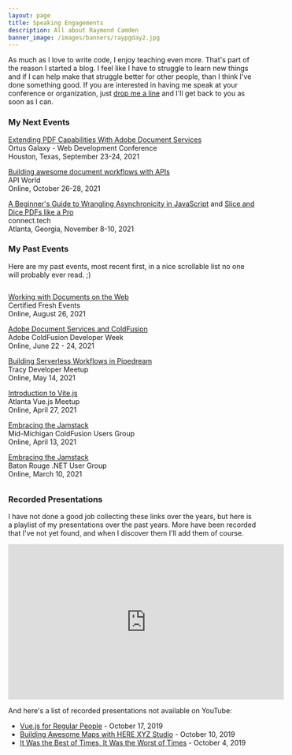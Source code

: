 ```yaml
---
layout: page
title: Speaking Engagements
description: All about Raymond Camden
banner_image: /images/banners/raypgday2.jpg
---
```



As much as I love to write code, I enjoy teaching even more. That's part of the reason 
I started a blog. I feel like I have to struggle to learn new things and if I can help
 make that struggle better for other people, than I think I've done something good. 
 If you are interested in having me speak at your conference or organization, 
 just <a href="/contact">drop me a line</a> and 
 I'll get back to you as soon as I can.

<h3>My Next Events</h3>

<!--
Nothing planned currently. Invite me to speak at your event! 
-->

<p>
<a href="https://www.intothebox.org/">Extending PDF Capabilities With Adobe Document Services</a><br/>
Ortus Galaxy - Web Development Conference<br/>
Houston, Texas, September 23-24, 2021
</p>

<!--
<p>
<a href="https://developerevents.adobe.com/events/details/adobe-developer-events-developer-experience-presents-adobe-developers-live/">Wrangle PDFs on the web like a pro</a> and <a href="https://developerevents.adobe.com/events/details/adobe-developer-events-developer-experience-presents-adobe-developers-live/">Dynamically generating documents with Adobe Document Generation API</a><br/>
Adobe Developers Live<br/>
Online, October 4-5, 2021
</p>
-->

<p>
<a href="https://apiworld.co/">Building awesome document workflows with APIs</a><br/>
API World<br/>
Online, October 26-28, 2021
</p>

<p>
<a href="https://2021.connect.tech/session?id=6222">A Beginner's Guide to Wrangling Asynchronicity in JavaScript</a> and <a href="https://2021.connect.tech/session?id=6219">Slice and Dice PDFs like a Pro</a><br/>
connect.tech<br/>
Atlanta, Georgia, November 8-10, 2021
</p>


<h3>My Past Events</h3>

<p>
Here are my past events, most recent first, in a nice scrollable list no one will probably ever read. ;)
</p>

<div style="height: 400px; overflow:scroll">

<p>
<a href="https://cfe.dev/events/wrangle-documents-on-the-web/">Working with Documents on the Web
</a><br/>
Certified Fresh Events<br/>
Online, August 26, 2021
</p>

<p>
<a href="https://adobe.vconfex.com/site/adobe-coldfusion-developer-week/977">Adobe Document Services and ColdFusion</a><br/>
Adobe ColdFusion Developer Week<br/>
Online, June 22 - 24, 2021
</p>

<p>
<a href="https://www.tracydevs.com/2021/05/building-serverless-workflows-pipedream/">Building Serverless Workflows in Pipedream
</a><br/>
Tracy Developer Meetup<br/>
Online, May 14, 2021
</p>

<p>
<a href="https://www.meetup.com/Atlanta-Vue-js-Meetup/events/276177433/">Introduction to Vite.js</a><br/>
Atlanta Vue.js Meetup<br/>
Online, April 27, 2021
</p>

<p>
<a href="http://mmcfug.org/">Embracing the Jamstack</a><br/>
Mid-Michigan ColdFusion Users Group<br/>
Online, April 13, 2021
</p>

<p>
<a href="https://www.brdnug.org/2021/03/brdnug-meeting-march-10-2021-twitch/">Embracing the Jamstack</a><br/>
Baton Rouge .NET User Group<br/>
Online, March 10, 2021
</p>

<p>
<a href="https://cfe.dev/events/the-jam-2021/">Search This!</a><br/>
The Jam.dev<br/>
Online, January 28, 2021
</p>

<p>
<a href="https://www.meetup.com/NorthAtlantaJavaScript/events/274871614/">A Beginner's Guide to Wrangling Asynchronicity in JavaScript</a><br/>
North Atlanta JavaScript and Web Dev<br/>
Online, December 17, 2020
</p>

<p>
<a href="https://websummit.com/schedule/timeslot/mapping-without-maps-hosted-by-here-technologies">Mapping Without Maps</a><br/>
websummit<br/>
Online, December 2, 2020
</p>

<p>
<a href="https://www.meetup.com/JAMstack-Toronto/events/274128808/">11ties: 11 min ⚡️ talks on 11ty, on 11/11</a><br/>
Jamstack Toronto<br/>
Online, November 11, 2020
</p>

<p>
<a href="https://vuetoronto.com/">The Vue CLI for People Scared of the Vue CLI</a><br/>
VueConf Toronto 2020<br/>
Online, November 5, 2020
</p>

<p>
<a href="https://apiworld.co/hackathon/">Introduction to HERE APIs</a><br/>
API World<br/>
Online, October 26, 2020
</p>

<p>
<a href="https://connect.tech/session?id=329">API Integration in your Jamstack</a><br/>
connect.tech 2020<br/>
Online, October 14, 2020
</p>

<p>
<a href="https://www.sciencejf.com/talks/visualizing-map-data-with-here-studio/">Visualizing Map Data with HERE Studio</a><br/>
Science Journalism Forum<br/>
Online, August 25, 2020
</p>

<p>
<a href="https://www.meetup.com/Women-Who-Code-London/events/272071323/">Introduction to Vue.js</a><br/>
Women Who Code London<br/>
Online, July 29, 2020
</p>

<p>
<a href="https://www.meetup.com/JAMStack_berlin/events/270907371">Introduction to Eleventy</a><br/>
JAMstack_Berlin<br/>
Online, July 27, 2020
</p>

<p>
<a href="https://www.meetup.com/sandiegojs/events/qzjltrybckbvb/">Introduction to Vuex</a><br/>
San Diego JavaScript Community<br/>
Online, July 16, 2020
</p>

<p>
<a href="https://www.tracydevs.com/2020/06/adding-location-services-to-your-jamstack/">Adding Location Services to Your JAMStack</a><br/>
Tracy Developer Meetup<br/>
Online, June 18, 2020
</p>

<p>
<a href="https://www.meetup.com/SacInteractive/events/271253203/">Adding Location Services to Your JAMStack</a><br/>
SacInteractive Meetup<br/>
Online, June 17, 2020
</p>

<p>
<a href="https://cfe.dev/events/vue-workshop/">Building Web Applications with Vue.js</a><br/>
Certified Fresh Events<br/>
Online, June 16, 2020
</p>

<p>
<a href="https://www.meetup.com/SeattleVueJS/events/269959927/">Introduction to Vue.js</a><br/>
Seattle VueJS Meetup<br/>
Online, May 27, 2020
</p>

<p>
<a href="https://devchat.tv/conferences/javascript-remote-2020/">Learning JavaScript by Doing JavaScript</a><br/>
JavaScript Remote Conf 2020<br/>
Online, May 13, 2020
</p>

<p>
<a href="https://opensource101.com/sessions/writing-the-darn-docs/">Writing the Darn Docs</a><br/>
OpenSource 101 at Home<br/>
Online, May 12, 2020
</p>

<p>
Geocoding and Search<br/>
Online, April 28, 2020
</p>

<p>
Introduction to HERE Studio<br/>
Online, April 24, 2020
</p>

<p>
<a href="https://www.twitch.tv/heredev">Adding Location Services to your JAMstack</a><br/>
A look at using HERE location services with static sites. Another Twitch livestream!<br/>
Online, April 15, 2020
</p>

<p>
<a href="https://www.twitch.tv/heredev">Displaying your Data Hub Data</a><br/>
A Twitch stream where I'll demonstrate different ways of mapping Data Hub geospatial data.<br/>
Online, April 1, 2020
</p>

<p>
<a href="https://www.twitch.tv/polyglotdev">Twitch stream on Eleventy</a><br/>
I'll be doing a stream on polyglotdev about the coolness that is Eleventy.<br/>
Online, March 31, 2020
</p>

<p>
<a href="https://devnexus.com/speakers/329">Kicking Butt with Vue.js</a><br/>
DevNexus<br/>
Atlanta, GA, February 19-21, 2020
</p>

<p>
<a href="https://cfe.dev/events/flashback-conference-2020/">The Dynamic Web, from CGI to Serverless</a><br/>
Flashback Conference<br/>
Orlando, FL, February 10-11, 2020
</p>

<p>
<a href="https://www.eventbrite.com/e/javascript-and-friends-vuejs-columbus-meetup-tickets-85537704577">An Introduction to Gridsome</a><br/>
JavaScript and Friends<br/>
Columbus, OH, January 22, 2020
</p>


<p>
<a href="https://jsmobileconf.com/schedule/session-camden.html">Client-Side Data Storage</a><br/>
jsMobileConf<br/>
Boston, MA, November 12-13, 2019
</p>


<p>
<a href="https://connect.tech/session/?id=4244">Vue for Real People</a> and <a href="https://connect.tech/session/?id=4290">The Platform Formally Known as Static</a><br/>
connect.tech<br/>
Atlanta, GA, October 16-18, 2019
</p>

<p>
<a href="https://www.directionsmag.com/webinar/9176">Building Awesome Maps with HERE XYZ Studio</a><br/>
DirectionsMag<br/>
Online, October 10, 2019
</p>

<p>
<a href="https://fronteers.nl/congres/2019/">It was the best of times, it was the worst of times...</a><br/>
Fronteers<br/>
Amsterdam, NL, October 3-4, 2019
</p>

<p>
<a href="https://www.youtube.com/watch?v=E_doZHnIKfk&feature=youtu.be">Introduction to HERE XYZ</a><br/>
Online, September 26, 2019
</p>

<p>
<a href="https://www.meetup.com/Baton-Rouge-NET-and-SQL-Server-User-Groups/events/264145354/">Introduction to Vue.js</a><br/>
.Net and SQL Server User Group<br/>
Baton Route, LA, September 11, 2019
</p>

<p>
<a href="http://codelandconf.com/">Vue for Real People</a><br/>
Codeland<br/>
New York, NY, July 22, 2019
</p>


<p>
<a href="https://cfe.dev/events/intro-to-vue/">An Introduction to Vue</a><br/>
Certified Fresh Events<br/>
Online, May 23rd, 2019
</p>

<p>
<a href="https://www.acadianasoftwaregroup.org/">Intro to Vue</a><br/>
Acadiana Software Group<br/>
Lafayette, LA, May 15, 2019
</p>

<p>
<a href="https://nativescriptdevday.org/">From Vue to NativeScript-Vue</a><br/>
NativeScript Developer Day<br/>
Amsterdam, NL, April 11-12, 2019
</p>


<p>
<a href="https://devnexus.com/presentations/3742/">Building Webapps with Vue.js & Nuxt.js</a><br/>
DevNexus<br/>
Atlanta, GA, March 6-8, 2019
</p>

<p>
<a href="https://devnexus.com/presentations/3380/">Vue.js for Regular People</a><br/>
DevNexus<br/>
Atlanta, GA, March 6-8, 2019
</p>

<p>
<a href="https://certifiedfreshevents.com/events/web-development-difficult/">Has Web Development Become Difficult?</a><br>
Online, November 27, 2018
</p>

<p>
<a href="http://connect.tech/">Building PWAs for People Terrified of PWAs</a><br>
connect.tech<br>
Atlanta, GA, October 18, 2018
</p>

<p>
<a href="https://www.meetup.com/gdg-atlanta/events/254160519">An Introduction to WebTask</a><br>
Google Developer Group Atlanta, Women Techmakers Atlanta<br>
Atlanta, GA, October 17, 2018
</p>

<p>
<a href="https://www.safaribooksonline.com/live-training/courses/learn-serverless-application-development-with-webtask/0636920215011/">Learn Serverless Application Development with Webtask</a><br>
Pearson/O'Reilly/Safari<br>
Online, October 8, 2018
</p>

<p>
PWA Talk<br>
<a href="https://www.intothebox.org/">Into the Box</a><br>
The Woodlands, TX<br>
April 26-27, 2018
</p>

<p>
Building Amazon Alexa Skills and Rapid API Development with Node and LoopBack<br>
<a href="http://codestock.org/">CodeStock</a><br>
Knoxville, TN<br>
April 20-21, 2018
</p>

<p>
Building PWAs for People Terrified of PWAs<br>
<a href="http://jazzcon.tech/">JazzCon</a><br>
New Orleans, LA<br>
March 21-23, 2018
</p>

<p>
Don't Over-React - just use Vue!<br>
<a href="http://devnexus.com/">DevNexus</a><br>
Atlanta, GA<br>
February 21-23, 2018
</p>

<p>
Going Serverless with Apache OpenWhisk<br>
<a href="http://devnexus.com/">DevNexus</a><br>
Atlanta, GA<br>
February 21-23, 2018
</p>

<p>
Building APIs with LoopBack<br>
<a href="https://www.meetup.com/pdxnode/events/247002841/">PDXNode</a><br>
Online for me, Portland for locals.<br>
February 9, 9PM CST
</p>

<p>
Web and Mobile Development Strategy Update<br>
<a href="http://gilbaneconference.com/2017/Default.aspx/">Gilbane Digital Content Conference</a><br>
Boston, MA<br>
November 28-29, 2017
</p>

<p>
Building a Progressive Web App - a Practical Example<br>
<a href="http://ncdevcon.com/">NCDevCon</a><br>
Raleigh, NC<br>
October 7-8, 2017
</p>

<p>
Going Serverless with OpenWhisk<br>
<a href="http://connect.tech/">connect.tech</a><br>
Atlanta, GA<br>
September 20-22, 2017
</p>

<p>
Developing JavaScript in 2017<br>
<a href="http://certifiedfreshevents.com/events/javascript-2017/">Certified Fresh Events</a><br>
Online<br>
August 23, 2017
</p>

<p>
Building Alexa Skills with OpenWhisk<br>
<a href="http://midwestjs.com">MidwestJS</a><br>
Minneapolis, MN<br>
August 16-18, 2017
</p>

<p>
Kick your server to the curb with OpenWhisk<br>
<a href="http://www.kcdc.info/index.html">KCDC 2017</a><br>
Kansas City, MO<br>
August 3-4, 2017
</p>

<p>
Kick Your Server to the Curb with OpenWhisk and Node.js for ColdFusion Developers<br>
<a href="http://www.cfobjective.com/">cfObjective</a><br>
Washington, DC<br>
July 20-21, 2017
</p>

<p>
<a href="https://www.facebook.com/events/1920692501553535/?acontext=%7B%22ref%22%3A%224%22%2C%22action_history%22%3A%22null%22%7D">OpenWhisk Talk</a><br/>
Acadiana Software Group<br>
433 Jefferson St, Lafayette, Louisiana 70501
June 14, 2017, 6:30PM
</p>

<p>
<a href="https://engage.vevent.com/index.jsp?eid=556&amp;seid=90389">Go Serverless with OpenWhisk</a><br>
Online (and free!)<br>
June 7, 2017, 12:00PM CST
</p>

<p>
<a href="https://www.intothebox.org/">Kick Your Server to the Curb and Go Serverless</a><br>
<a href="https://www.intothebox.org/">Into the Box</a><br>
The Woodlands, TX<br>
April 26-28, 2017
</p>

<p>
<a href="https://myibm.ibm.com/events/interconnect/all-sessions/session/1117A">Introduction to LoopBack</a><br>
InterConnect 2017<br>
Las Vegas, NV<br>
March 19-23, 2017
</p>

<p>
<a href="http://mobilewebdevconference.com/san-francisco-2017/agenda/day-three-general-conference/1115-am">Best Practices for Apache Cordova/PhoneGap Development</a><br>
Mobile+Web DevCon<br>
San Diego, CA<br>
March 1-3, 2017
</p>

<p>
<a href="https://forwardjs.com/">Serverless or Bust</a><br>
ForwardJS<br>
San Francisco, CA<br>
March 1, 2017
</p>

<p>
<a href="https://www.devnexus.com/s/index">Adding Dynamic Back to Static Site Generators</a><br>
DevNexus<br>
Atlanta, GA<br>
February 22-24, 2017
</p>

<p>
<a href="http://opensource101.com/talks/critiquing-open-source-alternatives/">Critiquing Open Source Alternatives</a><br>
OpenSource 101<br>
Raleigh, NC<br>
February 4, 2017
</p>

<p><a href="https://www.ortussolutions.com/odw/sessions/77">Going Static</a><br>
Ortus Developer Week, Online, November 14, 2016</p>

<p><a href="https://acadianasoftwaregroup.org/#/">Introduction to LoopBack</a><br>
Acadiana Software Group, Lafayette, LA, November 9, 2016</p>

<p><a href="http://connect.tech/">Introduction to LoopBack</a><br>
connect.tech, Atlanta, GA, October 20-22, 2016</p>

<p><a href="http://www.meetup.com/mobiletea/events/233772912/">LoopBack</a><br>
Mobile Tea, Boston MA, September 20, 2016</p>

<p><a href="http://developerday.nativescript.org/">Closing Keynote</a><br>
NativeScript Developer Day, Boston MA, September 20, 2016</p>

<p>Building APIs in LoopBack<br>
NCDevCon, Raleigh, NC, September 18, 2016</p>

<p><a href="http://ncdevcon.com/post.cfm/ncdevcon-2016-session-everything-they-didn-t-tell-you-about-hybrid-development">NCDevCon 2016 Session-Everything they didn’t tell you about hybrid development</a><br>
NCDevCon, Raleigh, NC, September 17, 2016</p>

<p><a href="http://midwestjs.com/">Rapidly developing APIs with StrongLoop, What they don’t tell you about Cordova</a><br>
MidwestJS<br>
Minneapolis, MN<br>
August 10-12, 2016</p>

<p><a href="https://forwardjs.com/">Bringing Dynamic Back to Static Sites</a><br>
ForwardJS<br>
San Francisco, CA<br>
July 29, 2016</p>

<p><a href="http://nodesummit.com/">Building APIs with LoopBack</a><br>
Node Summit<br>
San Francisco, CA<br>
July 27-28 2016</p>

<p><a href="http://www.meetup.com/Ionic-NYC-Meetup/events/231217932/">LoopBack Presentation</a><br>
Ionic NYC, June 29 2016, NYC, NY</p>

<p><a href="http://www.meetup.com/Mobile-Monday-New-York-City/events/231130196/">DevLab and Startup Demo Night - Rapid API Development w/ Node.js and LoopBack</a><br>
Mobile Monday, June 27 2016, NYC, NY</p>

<p><a href="http://www.devobjective.com/schedule/rapid-api-prototyping-in-node-js/">Rapid API Prototyping in Node.js</a><br>
devObjective, June 16 2016, Minneapolis, MN</p>

<p><a href="http://www.devobjective.com/schedule/javascript-templating-ftw/">JavaScript Templating FTW</a><br>
devObjective, June 16 2016, Minneapolis, MN</p>

<p><a href="https://strongloop.com/strongblog/webcast-introduction-to-ibm-api-connect/">Introduction to API Connect</a><br>
Online, June 7 2016</p>

<p><a href="http://gluecon.com/">LoopBack Presentation</a><br>
Gluecon, May 25 2016, Broomfield, CO</p>

<p><a href="https://www.eventbrite.com/e/loopbackjs-webinar-with-raymond-camden-tickets-22784668557?aff=wraymond">LoopBackJS Webinar with Raymond Camden</a><br>
Online, March 31, 2016</p>

<p><a href="https://plus.google.com/events/cp7o1hqo4afsq334ps60lhvhdt0">Using Browser Developer Tools</a><br>
Online, March 17, 2016</p>

<p><a href="http://conferences.oreilly.com/fluent/javascript-html-us">Rapidly building out your APIs</a><br>
FluentConf, San Francisco, CA, March 8, 2016&lt;/a&gt;</p>

<p><a href="http://pgday.phonegap.com/">When the heck is 4/8/2016?</a><br>
PhoneGap Day, Lehi, Utah, January 29, 2016</p>

<p><a href="http://www.meetup.com/Ionic-NYC-Meetup/events/227161281/">Ionic Services</a><br>
Ionic NYC, NYC, NY, January 13, 2016</p>

<p><a href="http://www.meetup.com/Bluemix-Developers-in-Baton-Rouge/events/226909006/">Deploying Node.js/Ionic applications with Bluemix</a><br>
Baton Rouge Bluemix Developers, Baton Rouge, LA, December 10, 2015</p>

<p><a href="http://www.meetup.com/Ionic-SF/events/225612872/">Ionic Services</a><br>
Ionic SF, SF, CA, October 14, 2015&lt;/a&gt;</p>

<p><a href="http://ncdevcon.com/">Working with Static Sites</a><br>NCDevCon, Raleigh, NC, September 27, 2015&lt;/a&gt;</p>

<p><a href="http://www.meetup.com/Manila-IBM-Bluemix-Cloud-Computing-and-PaaS-Meetup/events/224664318/">Cordova, Ionic, and MobileFirst</a><br>Manila, Philippines, September 11, 2015</p>

<p><a href="http://www.meetup.com/bluemixsg/events/224877089/">Cordova, Ionic, and MobileFirst</a><br>Singapore, September 10, 2015</p>

<p><a href="http://www.meetup.com/bluemixsg/events/224365620/">Ionic</a><br>Singapore, September 9, 2015</p>

<p><a href="http://www.meetup.com/mybluemix/events/224783628/">Cordova, Ionic, and MobileFirst</a><br>Kuala Lumpur, Malaysia, September 8, 2015&lt;/a&gt;</p>

<p><a href="http://www.meetup.com/mybluemix/events/224783610/">Ionic and MobileFirst</a><br>Kuala Lumpur, Malaysia, September 7, 2015&lt;/a&gt;</p>

<p><a href="http://www.oreilly.com/pub/e/3438">Static site generators: Why use them and how they work</a><br>Online, September 2, 2015</p>

<p><a href="http://www.meetup.com/Sydney-IBM-Open-Cloud-Meetup/events/224710686/">Cordova/Ionic/MobileFirst</a><br>Sydney, Australia, August 26, 2015</p>

<p><a href="http://www.meetup.com/Melbourne-IBM-Open-Cloud-Meetup/events/224710657/">Cordova/Ionic/MobileFirst</a><br>Melbourne, Australia, August 24, 2015</p>

<p><a href="http://www.netc2015.org/">Mountains of Code</a><br>Big Sky, Montana, August 10, 2015</p>

<p><a href="http://www.meetup.com/ionic_dallas/events/223045527/">Ionic Dallas</a><br>Dallas, Texas, July 7, 2015</p>

<p>
<a href="https://plus.google.com/u/0/events/cj9gq79q1nei2fmksdmhbjkkt1o">Working with Static Sites</a><br>Online, July 1, 2015
</p>

</div>

<h3>Recorded Presentations</h3>

I have not done a good job collecting these links over the years, but here is a playlist of my presentations over the past years. More have been recorded that I've not yet found, and when I discover them I'll add them of course.

<iframe width="560" height="315" src="https://www.youtube.com/embed/videoseries?list=PL_z-rqJYNijriBt9w3Snn1hRMCYWvIORR" frameborder="0" allowfullscreen></iframe>

And here's a list of recorded presentations not available on YouTube:

<ul>
<li><a href="https://www.recallact.com/presentation/vuejs-regular-people">Vue.js for Regular People</a> - October 17, 2019</li>
<li><a href="https://www.directionsmag.com/webinar/9176">Building Awesome Maps with HERE XYZ Studio</a> - October 10, 2019</li>
<li><a href="https://vimeo.com/364396720">It Was the Best of Times, It Was the Worst of Times</a> - October 4, 2019</a></li>
</ul>